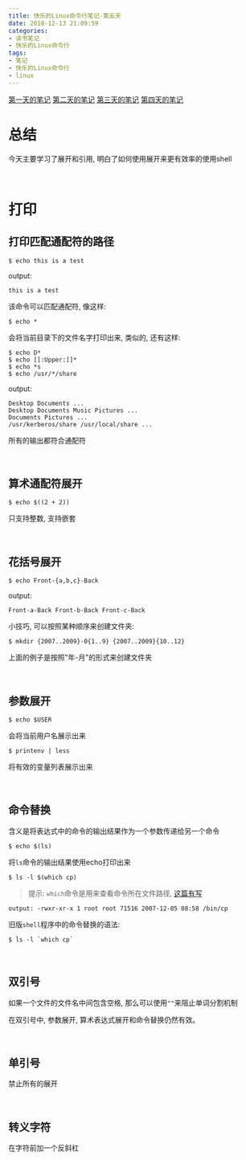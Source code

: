 ```yaml
---
title: 快乐的Linux命令行笔记-第五天
date: 2018-12-13 21:09:59
categories:
- 读书笔记
- 快乐的Linux命令行
tags:
- 笔记
- 快乐的Linux命令行
- linux
---
```


[第一天的笔记](/linux/The_Linux_Command_Line/The-Linux-Command-Line-read-note-1Day.html)
[第二天的笔记](/linux/The_Linux_Command_Line/The-Linux-Command-Line-read-note-2Day.html)
[第三天的笔记](/linux/The_Linux_Command_Line/The-Linux-Command-Line-read-note-3Day.html)
[第四天的笔记](/linux/The_Linux_Command_Line/The-Linux-Command-Line-read-note-4Day.html)

# 总结

今天主要学习了展开和引用, 明白了如何使用展开来更有效率的使用shell

<!--more-->

<br>

# 打印

## 打印匹配通配符的路径

```shell
$ echo this is a test
```

output:

```shell
this is a test
```

该命令可以匹配通配符, 像这样:

```shell
$ echo *
```

会将当前目录下的文件名字打印出来, 类似的, 还有这样:

```shell
$ echo D*
$ echo [[:Upper:]]*
$ echo *s
$ echo /usr/*/share
```

output:

```
Desktop Documents ...
Desktop Documents Music Pictures ...
Documents Pictures ...
/usr/kerberos/share /usr/local/share ...
```

所有的输出都符合通配符

<br>

## 算术通配符展开

```shell
$ echo $((2 + 2))
```

只支持整数, 支持嵌套

<br>

## 花括号展开

```shell
$ echo Front-{a,b,c}-Back
```

output:

```shell
Front-a-Back Front-b-Back Front-c-Back
```

小技巧, 可以按照某种顺序来创建文件夹:

```shell
$ mkdir {2007..2009}-0{1..9} {2007..2009}{10..12}
```

上面的例子是按照"年-月"的形式来创建文件夹

<br>

## 参数展开

```shell
$ echo $USER
```

会将当前用户名展示出来

```shell
$ printenv | less
```

将有效的变量列表展示出来

<br>

## 命令替换

含义是将表达式中的命令的输出结果作为一个参数传递给另一个命令

```shell
$ echo $(ls)
```

将`ls`命令的输出结果使用echo打印出来

```shell
$ ls -l $(which cp)
```

> 提示: `which`命令是用来查看命令所在文件路径, [这篇有写](/linux/The_Linux_Command_Line/The-Linux-Command-Line-read-note-3Day.html)

```
output: -rwxr-xr-x 1 root root 71516 2007-12-05 08:58 /bin/cp
```

旧版`shell`程序中的命令替换的语法:

```shell
$ ls -l `which cp`
```

<br>

## 双引号

如果一个文件的文件名中间包含空格, 那么可以使用`""`来阻止单词分割机制

在双引号中, 参数展开, 算术表达式展开和命令替换仍然有效。

<br>

## 单引号

禁止所有的展开

<br>

## 转义字符

在字符前加一个反斜杠